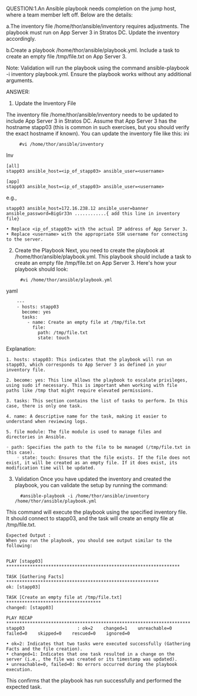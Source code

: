 QUESTION:1.An Ansible playbook needs completion on the jump host, where a team member left off. Below are the details:

a.The inventory file /home/thor/ansible/inventory requires adjustments. The playbook must run on App Server 3 in Stratos DC. Update the inventory accordingly.

b.Create a playbook /home/thor/ansible/playbook.yml. Include a task to create an empty file /tmp/file.txt on App Server 3.

Note: Validation will run the playbook using the command ansible-playbook -i inventory playbook.yml. Ensure the playbook works without any additional arguments.

ANSWER:

1. Update the Inventory File

The inventory file /home/thor/ansible/inventory needs to be updated to include App Server 3 in Stratos DC.
Assume that App Server 3 has the hostname stapp03 (this is common in such exercises, but you should verify the exact hostname if known). You can update the inventory file like this:
ini

		 #vi /home/thor/ansible/inventory

Inv

	[all]
	stapp03 ansible_host=<ip_of_stapp03> ansible_user=<username>
	
	[app]
	stapp03 ansible_host=<ip_of_stapp03> ansible_user=<username>

e.g.,

	stapp03 ansible_host=172.16.238.12 ansible_user=banner ansible_password=BigGr33n ............{ add this line in inventory file}

    • Replace <ip_of_stapp03> with the actual IP address of App Server 3.
    • Replace <username> with the appropriate SSH username for connecting to the server.
	
	
2. Create the Playbook
Next, you need to create the playbook at /home/thor/ansible/playbook.yml. This playbook should include a task to create an empty file /tmp/file.txt on App Server 3.
Here's how your playbook should look:

		 #vi /home/thor/ansible/playbook.yml
   
yaml
		
		---
		- hosts: stapp03
		  become: yes
		  tasks:
		    - name: Create an empty file at /tmp/file.txt
		      file:
		        path: /tmp/file.txt
		        state: touch
		
Explanation:
   
    1. hosts: stapp03: This indicates that the playbook will run on stapp03, which corresponds to App Server 3 as defined in your inventory file.
   
    2. become: yes: This line allows the playbook to escalate privileges, using sudo if necessary. This is important when working with file paths like /tmp that might require elevated permissions.
   
    3. tasks: This section contains the list of tasks to perform. In this case, there is only one task.
   
    4. name: A descriptive name for the task, making it easier to understand when reviewing logs.
  
    5. file module: The file module is used to manage files and directories in Ansible.
       
	◦ path: Specifies the path to the file to be managed (/tmp/file.txt in this case).
        ◦ state: touch: Ensures that the file exists. If the file does not exist, it will be created as an empty file. If it does exist, its modification time will be updated.
		
3. Validation
Once you have updated the inventory and created the playbook, you can validate the setup by running the command:


		 #ansible-playbook -i /home/thor/ansible/inventory /home/thor/ansible/playbook.yml
		 
This command will execute the playbook using the specified inventory file. It should connect to stapp03, and the task will create an empty file at /tmp/file.txt.

```````````````````````````````````````````````````````````````````````````````````````````````````
Expected Output :
When you run the playbook, you should see output similar to the following:


PLAY [stapp03] ******************************************************************

TASK [Gathering Facts] **********************************************************
ok: [stapp03]

TASK [Create an empty file at /tmp/file.txt] ************************************
changed: [stapp03]

PLAY RECAP **********************************************************************
stapp03                    : ok=2    changed=1    unreachable=0    failed=0    skipped=0    rescued=0    ignored=0  

```````````````````````````````````````````````````````````````````````````````````````````````````
 
    • ok=2: Indicates that two tasks were executed successfully (Gathering Facts and the file creation).
    • changed=1: Indicates that one task resulted in a change on the server (i.e., the file was created or its timestamp was updated).
    • unreachable=0, failed=0: No errors occurred during the playbook execution.
	
This confirms that the playbook has run successfully and performed the expected task.
